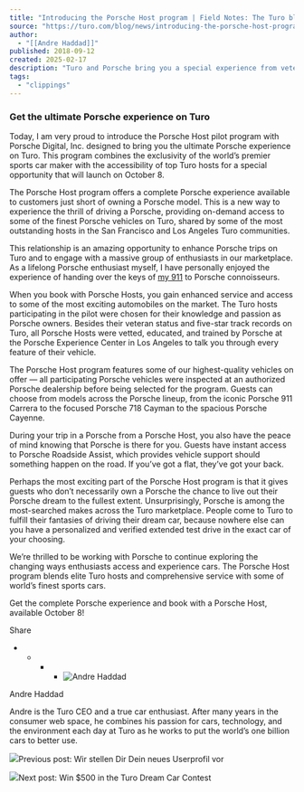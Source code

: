 ```yaml
---
title: "Introducing the Porsche Host program | Field Notes: The Turo blog"
source: "https://turo.com/blog/news/introducing-the-porsche-host-program/"
author:
  - "[[Andre Haddad]]"
published: 2018-09-12
created: 2025-02-17
description: "Turo and Porsche bring you a special experience from veteran and Porsche-trained Turo hosts and their Porsche vehicles."
tags:
  - "clippings"
---
```

### Get the ultimate Porsche experience on Turo

Today, I am very proud to introduce the Porsche Host pilot program with Porsche Digital, Inc. designed to bring you the ultimate Porsche experience on Turo. This program combines the exclusivity of the world’s premier sports car maker with the accessibility of top Turo hosts for a special opportunity that will launch on October 8.

The Porsche Host program offers a complete Porsche experience available to customers just short of owning a Porsche model. This is a new way to experience the thrill of driving a Porsche, providing on-demand access to some of the finest Porsche vehicles on Turo, shared by some of the most outstanding hosts in the San Francisco and Los Angeles Turo communities.

This relationship is an amazing opportunity to enhance Porsche trips on Turo and to engage with a massive group of enthusiasts in our marketplace. As a lifelong Porsche enthusiast myself, I have personally enjoyed the experience of handing over the keys of [my 911](https://turo.com/rentals/cars/ca/hillsborough/porsche-911/279) to Porsche connoisseurs.

When you book with Porsche Hosts, you gain enhanced service and access to some of the most exciting automobiles on the market. The Turo hosts participating in the pilot were chosen for their knowledge and passion as Porsche owners. Besides their veteran status and five-star track records on Turo, all Porsche Hosts were vetted, educated, and trained by Porsche at the Porsche Experience Center in Los Angeles to talk you through every feature of their vehicle.

The Porsche Host program features some of our highest-quality vehicles on offer — all participating Porsche vehicles were inspected at an authorized Porsche dealership before being selected for the program. Guests can choose from models across the Porsche lineup, from the iconic Porsche 911 Carrera to the focused Porsche 718 Cayman to the spacious Porsche Cayenne.

During your trip in a Porsche from a Porsche Host, you also have the peace of mind knowing that Porsche is there for you. Guests have instant access to Porsche Roadside Assist, which provides vehicle support should something happen on the road. If you’ve got a flat, they’ve got your back.

Perhaps the most exciting part of the Porsche Host program is that it gives guests who don’t necessarily own a Porsche the chance to live out their Porsche dream to the fullest extent. Unsurprisingly, Porsche is among the most-searched makes across the Turo marketplace. People come to Turo to fulfill their fantasies of driving their dream car, because nowhere else can you have a personalized and verified extended test drive in the exact car of your choosing.

We’re thrilled to be working with Porsche to continue exploring the changing ways enthusiasts access and experience cars. The Porsche Host program blends elite Turo hosts and comprehensive service with some of world’s finest sports cars.

Get the complete Porsche experience and book with a Porsche Host, available October 8!

Share

- - - - ![Andre Haddad](https://turo.com/blog/wp-content/uploads/2022/06/DSC_1636_400x400-150x150.jpg)

Andre Haddad

Andre is the Turo CEO and a true car enthusiast. After many years in the consumer web space, he combines his passion for cars, technology, and the environment each day at Turo as he works to put the world’s one billion cars to better use.

![](https://turo.com/blog/wp-content/uploads/2018/07/host-profile-blog-banner@2x.png)Previous post: Wir stellen Dir Dein neues Userprofil vor

![](https://turo.com/blog/wp-content/uploads/2018/09/trueby_41_Full-scaled.jpg)Next post: Win $500 in the Turo Dream Car Contest
